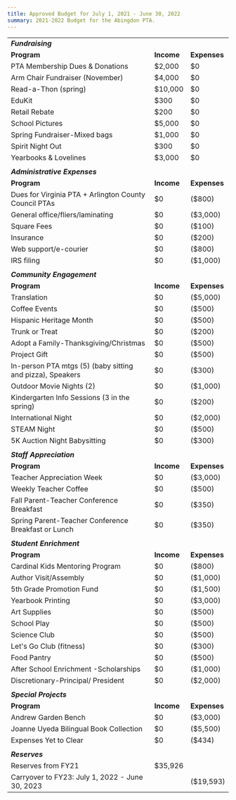 ```yaml
---
title: Approved Budget for July 1, 2021 - June 30, 2022
summary: 2021-2022 Budget for the Abingdon PTA.
---
```


|                                                           |            |              |
| --------------------------------------------------------- | ---------- | ------------ |
| ***Fundraising***                                         |            |              |
| **Program**                                               | **Income** | **Expenses** |
| PTA Membership Dues & Donations                           | $2,000     | $0           |
| Arm Chair Fundraiser (November)                           | $4,000     | $0           |
| Read-a-Thon (spring)                                      | $10,000    | $0           |
| EduKit                                                    | $300       | $0           |
| Retail Rebate                                             | $200       | $0           |
| School Pictures                                           | $5,000     | $0           |
| Spring Fundraiser-Mixed bags                              | $1,000     | $0           |
| Spirit Night Out                                          | $300       | $0           |
| Yearbooks & Lovelines                                     | $3,000     | $0           |
|                                                           |            |              |
| ***Administrative Expenses***                             |            |              |
| **Program**                                               | **Income** | **Expenses** |
| Dues for Virginia PTA + Arlington County Council PTAs     | $0         | ($800)       |
| General office/fliers/laminating                          | $0         | ($3,000)     |
| Square Fees                                               | $0         | ($100)       |
| Insurance                                                 | $0         | ($200)       |
| Web support/e-courier                                     | $0         | ($800)       |
| IRS filing                                                | $0         | ($1,000)     |
|                                                           |            |              |
| ***Community Engagement***                                |            |              |
| **Program**                                               | **Income** | **Expenses** |
| Translation                                               | $0         | ($5,000)     |
| Coffee Events                                             | $0         | ($500)       |
| Hispanic Heritage Month                                   | $0         | ($500)       |
| Trunk or Treat                                            | $0         | ($200)       |
| Adopt a Family-Thanksgiving/Christmas                     | $0         | ($500)       |
| Project Gift                                              | $0         | ($500)       |
| In-person PTA mtgs (5) (baby sitting and pizza), Speakers | $0         | ($300)       |
| Outdoor Movie Nights (2)                                  | $0         | ($1,000)     |
| Kindergarten Info Sessions (3 in the spring)              | $0         | ($200)       |
| International Night                                       | $0         | ($2,000)     |
| STEAM Night                                               | $0         | ($500)       |
| 5K Auction Night Babysitting                              | $0         | ($300)       |
|                                                           |            |              |
| ***Staff Appreciation***                                  |            |              |
| **Program**                                               | **Income** | **Expenses** |
| Teacher Appreciation Week                                 | $0         | ($3,000)     |
| Weekly Teacher Coffee                                     | $0         | ($500)       |
| Fall Parent-Teacher Conference Breakfast                  | $0         | ($350)       |
| Spring Parent-Teacher Conference Breakfast or Lunch       | $0         | ($350)       |
|                                                           |            |              |
| ***Student Enrichment***                                  |            |              |
| **Program**                                               | **Income** | **Expenses** |
| Cardinal Kids Mentoring Program                           | $0         | ($800)       |
| Author Visit/Assembly                                     | $0         | ($1,000)     |
| 5th Grade Promotion Fund                                  | $0         | ($1,500)     |
| Yearbook Printing                                         | $0         | ($3,000)     |
| Art Supplies                                              | $0         | ($500)       |
| School Play                                               | $0         | ($500)       |
| Science Club                                              | $0         | ($500)       |
| Let's Go Club (fitness)                                   | $0         | ($300)       |
| Food Pantry                                               | $0         | ($500)       |
| After School Enrichment -Scholarships                     | $0         | ($1,000)     |
| Discretionary-Principal/ President                        | $0         | ($2,000)     |
|                                                           |            |              |
| ***Special Projects***                                    |            |              |
| **Program**                                               | **Income** | **Expenses** |
| Andrew Garden Bench                                       | $0         | ($3,000)     |
| Joanne Uyeda Bilingual Book Collection                    | $0         | ($5,500)     |
| Expenses Yet to Clear                                     | $0         | ($434)       |
|                                                           |            |              |
| ***Reserves***                                            |            |              |
| Reserves from FY21                                        | $35,926    |              |
| Carryover to FY23: July 1, 2022 - June 30, 2023           |            | ($19,593)    |